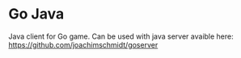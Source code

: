 # Go Java
Java client for Go game.
Can be used with java server avaible here:
https://github.com/joachimschmidt/goserver
